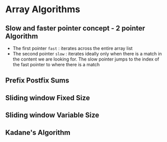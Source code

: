 # Array Algorithms

## Slow and faster pointer concept - 2 pointer Algorithm

- The first pointer `fast` : iterates across the entire array list
- The second pointer `slow` : iterates ideally only when there is a match in the
  content we are looking for. The slow pointer jumps to the index of the fast
  pointer to where there is a match

## Prefix Postfix Sums

## Sliding window Fixed Size

## Sliding window Variable Size

## Kadane's Algorithm

